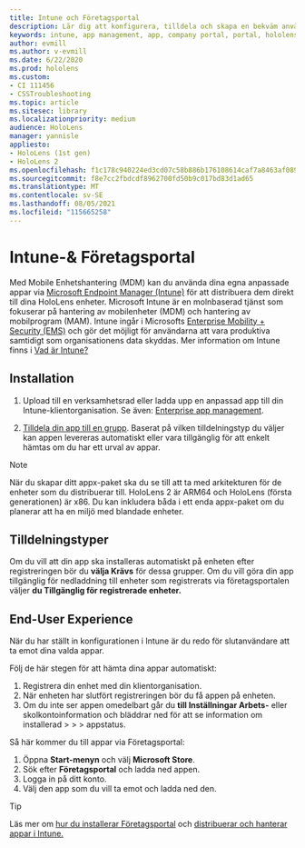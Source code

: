 ```yaml
---
title: Intune och Företagsportal
description: Lär dig att konfigurera, tilldela och skapa en bekväm användarupplevelse med Intune, hantering av mobila enheter och företagsportalen.
keywords: intune, app management, app, company portal, portal, hololens
author: evmill
ms.author: v-evmill
ms.date: 6/22/2020
ms.prod: hololens
ms.custom:
- CI 111456
- CSSTroubleshooting
ms.topic: article
ms.sitesec: library
ms.localizationpriority: medium
audience: HoloLens
manager: yannisle
appliesto:
- HoloLens (1st gen)
- HoloLens 2
ms.openlocfilehash: f1c178c940224ed3cd07c58b886b176108614caf7a8463af089e2f2357f45553
ms.sourcegitcommit: f8e7cc2fbdcdf8962700fd50b9c017bd83d1ad65
ms.translationtype: MT
ms.contentlocale: sv-SE
ms.lasthandoff: 08/05/2021
ms.locfileid: "115665258"
---
```

# <a name="intune--company-portal"></a>Intune-& Företagsportal

Med Mobile Enhetshantering (MDM) kan du använda dina egna anpassade appar via [Microsoft Endpoint Manager (Intune)](/intune/windows-holographic-for-business) för att distribuera dem direkt till dina HoloLens enheter. Microsoft Intune är en molnbaserad tjänst som fokuserar på hantering av mobilenheter (MDM) och hantering av mobilprogram (MAM). Intune ingår i Microsofts [Enterprise Mobility + Security (EMS)](https://www.microsoft.com/microsoft-365/enterprise-mobility-security) och gör det möjligt för användarna att vara produktiva samtidigt som organisationens data skyddas. Mer information om Intune finns i [Vad är Intune?](/mem/intune/fundamentals/what-is-intune)

## <a name="setup"></a>Installation

1. Upload till en verksamhetsrad eller ladda upp en anpassad app till din Intune-klientorganisation. Se även: [Enterprise app management](/windows/client-management/mdm/enterprise-app-management).

2. [Tilldela din app till en grupp](/mem/intune/apps/apps-deploy). Baserat på vilken tilldelningstyp du väljer kan appen levereras automatiskt eller vara tillgänglig för att enkelt hämtas om du har ett urval av appar.

> [!NOTE]
> När du skapar ditt appx-paket ska du se till att ta med arkitekturen för de enheter som du distribuerar till. HoloLens 2 är ARM64 och HoloLens (första generationen) är x86. Du kan inkludera båda i ett enda appx-paket om du planerar att ha en miljö med blandade enheter.

## <a name="assignment-types"></a>Tilldelningstyper

Om du vill att din app ska installeras automatiskt på enheten efter registreringen bör du **välja Krävs** för dessa grupper.
Om du vill göra din app tillgänglig för nedladdning till enheter som registrerats via företagsportalen väljer **du Tillgänglig för registrerade enheter.**

## <a name="end-user-experience"></a>End-User Experience

När du har ställt in konfigurationen i Intune är du redo för slutanvändare att ta emot dina valda appar.

Följ de här stegen för att hämta dina appar automatiskt:

1. Registrera din enhet med din klientorganisation.
2. När enheten har slutfört registreringen bör du få appen på enheten.
3. Om du inte ser appen omedelbart går du **till Inställningar Arbets-** eller skolkontoinformation och bläddrar ned för att se information om installerad  >    >    >   appstatus.

Så här kommer du till appar via Företagsportal:

1. Öppna **Start-menyn** och välj **Microsoft Store**.
2. Sök efter **Företagsportal** och ladda ned appen.
3. Logga in på ditt konto.
4. Välj den app som du vill ta emot och ladda ned den.

> [!Tip]
> Läs mer om [hur du installerar Företagsportal](/mem/intune/apps/company-portal-app) och [distribuerar och hanterar appar i Intune.](/mem/intune/fundamentals/windows-holographic-for-business#deploy-and-manage-apps)

